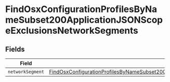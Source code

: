 # FindOsxConfigurationProfilesByNameSubset200ApplicationJSONScopeExclusionsNetworkSegments


## Fields

| Field                                                                                                                                                                                                                                       | Type                                                                                                                                                                                                                                        | Required                                                                                                                                                                                                                                    | Description                                                                                                                                                                                                                                 |
| ------------------------------------------------------------------------------------------------------------------------------------------------------------------------------------------------------------------------------------------- | ------------------------------------------------------------------------------------------------------------------------------------------------------------------------------------------------------------------------------------------- | ------------------------------------------------------------------------------------------------------------------------------------------------------------------------------------------------------------------------------------------- | ------------------------------------------------------------------------------------------------------------------------------------------------------------------------------------------------------------------------------------------- |
| `networkSegment`                                                                                                                                                                                                                            | [FindOsxConfigurationProfilesByNameSubset200ApplicationJSONScopeExclusionsNetworkSegmentsNetworkSegment](../../models/operations/findosxconfigurationprofilesbynamesubset200applicationjsonscopeexclusionsnetworksegmentsnetworksegment.md) | :heavy_minus_sign:                                                                                                                                                                                                                          | N/A                                                                                                                                                                                                                                         |